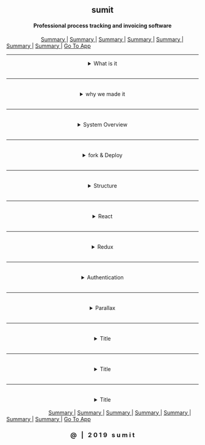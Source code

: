 <h2 align="center">sumit</h2>
<h4 align="center">Professional process tracking and invoicing software</h4>
<!-- Readme menu begin -->
<span>
      &nbsp;&nbsp;&nbsp;&nbsp;
      &nbsp;&nbsp;&nbsp;&nbsp;
      &nbsp;&nbsp;&nbsp;&nbsp;
      &nbsp;&nbsp;&nbsp;&nbsp;
      &nbsp;&nbsp;
    <span>
        <a href="#link1">Summary 
        </a>
    </span>
     | 
     <span>
        <a href="#link1">Summary 
        </a>
    </span>
     | 
     <span>
        <a href="#link1">Summary
        </a>
    </span>
     | 
     <span>
        <a href="#link1">Summary
        </a>
    </span>
     | 
     <span>
        <a href="#link1">Summary
        </a>
    </span>
     | 
     <span>
        <a href="#link1">Summary
        </a>
    </span>
     | 
     <span>
        <a href="#link1">Summary
        </a>
     </span>
      | 
      <span>
        <a href="#link1">Go To App
        </a>
    </span>
</span>
<!-- readme menu end -->
<hr>

<p align="center"><a href="https://media.giphy.com/media/ibjElD6wvhx6WG5nfQ/giphy.gif"></a></p>

<details align="justify"><summary align="center">What is it</summary>Lorem ipsum dolor sit amet consectetur adipisicing elit. Veritatis, vero ipsum expedita maiores qui alias vel dicta harum, aperiam ex laboriosam fugit cum odio veniam quae. Quasi, repudiandae veritatis? Cum!</details>
<br>
<hr>
<br>
<details align="justify"><summary align="center">why we made it</summary>Lorem ipsum dolor sit amet consectetur adipisicing elit. Veritatis, vero ipsum expedita maiores qui alias vel dicta harum, aperiam ex laboriosam fugit cum odio veniam quae. Quasi, repudiandae veritatis? Cum!</details>
<br>
<hr>
<br>
<details align="justify"><summary align="center">System Overview</summary>Lorem ipsum dolor sit amet consectetur adipisicing elit. Veritatis, vero ipsum expedita maiores qui alias vel dicta harum, aperiam ex laboriosam fugit cum odio veniam quae. Quasi, repudiandae veritatis? Cum!</details>
<br>
<hr>
<br>
<details align="justify"><summary align="center">fork &amp; Deploy</summary>Lorem ipsum dolor sit amet consectetur adipisicing elit. Veritatis, vero ipsum expedita maiores qui alias vel dicta harum, aperiam ex laboriosam fugit cum odio veniam quae. Quasi, repudiandae veritatis? Cum!</details>
<br>
<hr>
<br>
<details align="justify"><summary align="center">Structure</summary>Lorem ipsum dolor sit amet consectetur adipisicing elit. Veritatis, vero ipsum expedita maiores qui alias vel dicta harum, aperiam ex laboriosam fugit cum odio veniam quae. Quasi, repudiandae veritatis? Cum!</details>
<br>
<hr>
<br>
<details align="justify"><summary align="center">React</summary>Lorem ipsum dolor sit amet consectetur adipisicing elit. Veritatis, vero ipsum expedita maiores qui alias vel dicta harum, aperiam ex laboriosam fugit cum odio veniam quae. Quasi, repudiandae veritatis? Cum!</details>
<br>
<hr>
<br>
<details align="justify"><summary align="center">Redux</summary>Lorem ipsum dolor sit amet consectetur adipisicing elit. Veritatis, vero ipsum expedita maiores qui alias vel dicta harum, aperiam ex laboriosam fugit cum odio veniam quae. Quasi, repudiandae veritatis? Cum!</details>
<br>
<hr>
<br>
<details align="justify"><summary align="center">Authentication</summary>Lorem ipsum dolor sit amet consectetur adipisicing elit. Veritatis, vero ipsum expedita maiores qui alias vel dicta harum, aperiam ex laboriosam fugit cum odio veniam quae. Quasi, repudiandae veritatis? Cum!</details>
<br>
<hr>
<br>
<details align="justify"><summary align="center">Parallax</summary>Lorem ipsum dolor sit amet consectetur adipisicing elit. Veritatis, vero ipsum expedita maiores qui alias vel dicta harum, aperiam ex laboriosam fugit cum odio veniam quae. Quasi, repudiandae veritatis? Cum!</details>
<br>
<hr>
<br>
<details align="justify"><summary align="center">Title</summary>Lorem ipsum dolor sit amet consectetur adipisicing elit. Veritatis, vero ipsum expedita maiores qui alias vel dicta harum, aperiam ex laboriosam fugit cum odio veniam quae. Quasi, repudiandae veritatis? Cum!</details>
<br>
<hr>
<br>
<details align="justify"><summary align="center">Title</summary>Lorem ipsum dolor sit amet consectetur adipisicing elit. Veritatis, vero ipsum expedita maiores qui alias vel dicta harum, aperiam ex laboriosam fugit cum odio veniam quae. Quasi, repudiandae veritatis? Cum!</details>
<br>
<hr>
<br>
<details align="justify"><summary align="center">Title</summary>Lorem ipsum dolor sit amet consectetur adipisicing elit. Veritatis, vero ipsum expedita maiores qui alias vel dicta harum, aperiam ex laboriosam fugit cum odio veniam quae. Quasi, repudiandae veritatis? Cum!</details>
<br>

<!-- Readme menu begin -->
<span>
      &nbsp;&nbsp;&nbsp;&nbsp;
      &nbsp;&nbsp;&nbsp;&nbsp;
      &nbsp;&nbsp;&nbsp;&nbsp;
      &nbsp;&nbsp;&nbsp;&nbsp;
      &nbsp;&nbsp;&nbsp;&nbsp;
      &nbsp;&nbsp;
    <span>
        <a href="#link1">Summary 
        </a>
    </span>
     | 
     <span>
        <a href="#link1">Summary 
        </a>
    </span>
     | 
     <span>
        <a href="#link1">Summary
        </a>
    </span>
     | 
     <span>
        <a href="#link1">Summary
        </a>
    </span>
     | 
     <span>
        <a href="#link1">Summary
        </a>
    </span>
     | 
     <span>
        <a href="#link1">Summary
        </a>
    </span>
     | 
     <span>
        <a href="#link1">Summary
        </a>
     </span>
      | 
      <span>
        <a href="#link1">Go To App
        </a>
    </span>
</span>
<!-- readme menu end -->
 
<br>
<h3 align="center">@ &nbsp; | &nbsp; 2 0 1 9 &nbsp; s u m i t</h3> 



